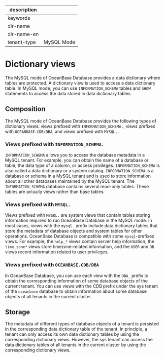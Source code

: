 | description ||
|---|---|
| keywords ||
| dir-name ||
| dir-name-en ||
| tenant-type | MySQL Mode |

# Dictionary views

The MySQL mode of OceanBase Database provides a data dictionary where tables are protected. A dictionary view is used to access a data dictionary table. In MySQL mode, you can use `INFORMATION_SCHEMA` tables and `SHOW` statements to access the data stored in data dictionary tables.

## Composition

The MySQL mode of OceanBase Database provides the following types of dictionary views: views prefixed with `INFORMATION_SCHEMA.`, views prefixed with `OCEANBASE.CDB/DBA`, and views prefixed with `MYSQL.`.

### Views prefixed with `INFORMATION_SCHEMA.`

`INFORMATION_SCHEMA` allows you to access the database metadata in a MySQL tenant. For example, you can obtain the name of a database or table, the data type of a column, or access privileges.  `INFORMATION_SCHEMA` is also called a data dictionary or a system catalog. `INFORMATION_SCHEMA` is a database or schema in a MySQL tenant and is used to store information about all other databases maintained by the MySQL tenant. The `INFORMATION_SCHEMA` database contains several read-only tables. These tables are actually views rather than base tables.

### Views prefixed with `MYSQL.`

Views prefixed with `MYSQL.` are system views that contain tables storing information required to run OceanBase Database in the MySQL mode. In most cases, views with the `mysql.` prefix include data dictionary tables that store the metadata of database objects and system tables for other operations. OceanBase Database is compatible with some `mysql`-prefixed views. For example, the `help_*` views contain server help information, the `time_zone*` views store timezone-related information, and the `USER` and `DB` views record information related to user privileges.

### Views prefixed with `OCEANBASE.CDB/DBA`

In OceanBase Database, you can use each view with the `DBA_` prefix to obtain the corresponding information of some database objects of the current tenant. You can use views with the CDB prefix under the sys tenant of the `oceanbase` database to obtain information about some database objects of all tenants in the current cluster.


## Storage

The metadata of different types of database objects of a tenant is persisted in the corresponding data dictionary table of the tenant. In principle, a tenant can only access its own data dictionary tables by using the corresponding dictionary views. However, the sys tenant can access the data dictionary tables of all tenants in the current cluster by using the corresponding dictionary views.